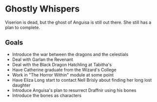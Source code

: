 # Ghostly Whispers
Viserion is dead, but the ghost of Anguisa is still out there. She still has a plan to complete.

## Goals
* Introduce the war between the dragons and the celestials
* Deal with Garlan the Revenant
* Deal with the Black Dragon Hatchling at Tabitha's
* Have Catherine graduate from the Wizard's College
* Work in "The Horror Within" module at some point
* Have Eliza Long start to contact Nell Brisly about finding her long lost daughter
* Introduce Anguisa's plan to resurrect Draffnir using his bones
* Introduce the bones as characters
